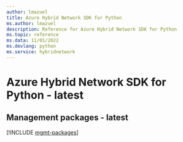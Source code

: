 ```yaml
---
author: lmazuel
title: Azure Hybrid Network SDK for Python
ms.author: lmazuel
description: Reference for Azure Hybrid Network SDK for Python
ms.topic: reference
ms.data: 11/01/2022
ms.devlang: python
ms.service: hybridnetwork
---
```

# Azure Hybrid Network SDK for Python - latest

## Management packages - latest
[!INCLUDE [mgmt-packages](hybrid-network-mgmt-index.md)]